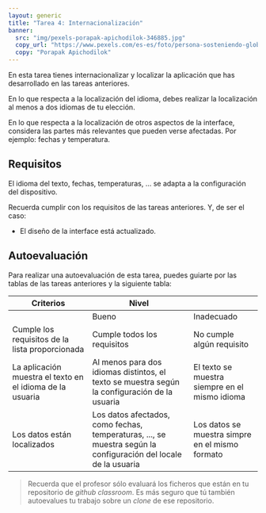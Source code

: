 ```yaml
---
layout: generic
title: "Tarea 4: Internacionalización"
banner:
  src: "img/pexels-porapak-apichodilok-346885.jpg"
  copy_url: "https://www.pexels.com/es-es/foto/persona-sosteniendo-globo-terraqueo-mirando-hacia-la-montana-346885/"
  copy: "Porapak Apichodilok"
---
```


En esta tarea tienes internacionalizar y localizar la aplicación que
has desarrollado en las tareas anteriores.

En lo que respecta a la localización del idioma, debes realizar la
localización al menos a dos idiomas de tu elección.

En lo que respecta a la localización de otros aspectos de la
interface, considera las partes más relevantes que pueden verse
afectadas. Por ejemplo: fechas y temperatura.


## Requisitos

El idioma del texto, fechas, temperaturas, ... se adapta a la
configuración del dispositivo.

Recuerda cumplir con los requisitos de las tareas anteriores. Y,
de ser el caso: 
	
  - El diseño de la interface está actualizado.


## Autoevaluación

Para realizar una autoevaluación de esta tarea, puedes guiarte por las
tablas de las tareas anteriores y la siguiente tabla:


| Criterios | Nivel ||
|-----------| ----- |-|
|           |  Bueno | Inadecuado |
| Cumple los requisitos de la lista proporcionada | Cumple todos los requisitos | No cumple algún requisito |
| La aplicación muestra el texto en el idioma de la usuaria | Al menos para dos idiomas distintos, el texto se muestra según la configuración de la usuaria | El texto se muestra siempre en el mismo idioma |
| Los datos están localizados | Los datos afectados, como fechas, temperaturas, ..., se muestra según la configuración del locale de la usuaria | Los datos se muestra simpre en el mismo formato |


> Recuerda que el profesor sólo evaluará los ficheros que están en tu
> repositorio de _github classroom_. Es más seguro que tú también
> autoevalues tu trabajo sobre un _clone_ de ese repositorio.


